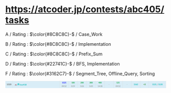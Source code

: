 # https://atcoder.jp/contests/abc405/tasks

A / Rating : $\color{#8C8C8C}-$ / Case_Work

B / Rating : $\color{#8C8C8C}-$ / Implementation

C / Rating : $\color{#8C8C8C}-$ / Prefix_Sum

D / Rating : $\color{#22741C}-$ / BFS, Implementation

F / Rating : $\color{#3162C7}-$ / Segment_Tree, Offline_Query, Sorting

![My Image](https://github.com/kss418/Atcoder/blob/main/ABC/Images/Standings/405.png)
